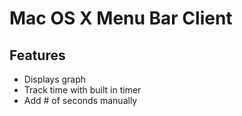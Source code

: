 # Mac OS X Menu Bar Client

## Features

- Displays graph
- Track time with built in timer
- Add # of seconds manually
